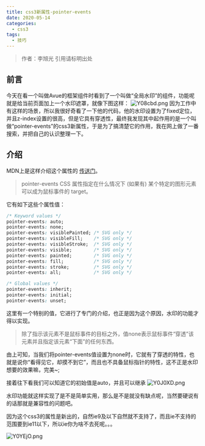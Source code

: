 ```yaml
---
title: css3新属性-pointer-events
date: 2020-05-14
categories: 
  - css3
tags: 
  - 技巧
---
```


> 作者：李旭光
> 引用请标明出处

## 前言

今天在看一个叫做Avue的框架组件时看到了一个叫做“全局水印”的组件，功能呢就是给当前页面加上一个水印遮罩，就像下图这样：
![Y08cbd.png](https://s1.ax1x.com/2020/05/14/Y08cbd.png)
因为工作中有这样的场景，所以我很好奇看了一下他的代码，他的水印设置为了fixed定位，并且z-index设置的很高，但是它具有穿透性，最终我发现其中起作用的是一个叫做“pointer-events”的css3新属性，于是为了搞清楚它的作用，我在网上做了一番搜索，并把自己的认识整理一下。

<!-- more -->
## 介绍
MDN上是这样介绍这个属性的 [传送门](https://developer.mozilla.org/zh-CN/docs/Web/CSS/pointer-events)。
> pointer-events CSS 属性指定在什么情况下 (如果有) 某个特定的图形元素可以成为鼠标事件的 target。

它有如下这些个属性值：
``` css
/* Keyword values */
pointer-events: auto;
pointer-events: none;
pointer-events: visiblePainted; /* SVG only */
pointer-events: visibleFill;    /* SVG only */
pointer-events: visibleStroke;  /* SVG only */
pointer-events: visible;        /* SVG only */
pointer-events: painted;        /* SVG only */
pointer-events: fill;           /* SVG only */
pointer-events: stroke;         /* SVG only */
pointer-events: all;            /* SVG only */

/* Global values */
pointer-events: inherit;
pointer-events: initial;
pointer-events: unset;

```
这里有一个特别的值，它进行了专门的介绍，也正是因为这个原因，水印的功能才得以实现。
> 除了指示该元素不是鼠标事件的目标之外，值none表示鼠标事件“穿透”该元素并且指定该元素“下面”的任何东西。

由上可知，当我们将pointer-events值设置为none时，它就有了穿透的特性，也就是说你“看得见它，却摸不到它”，而且也不具备鼠标指针的特性，这不正是水印想要的效果嘛，完美~;

接着往下看我们可以知道它的初始值是auto，并且可以继承
![Y0J0XD.png](https://s1.ax1x.com/2020/05/14/Y0J0XD.png)

水印功能就这样实现了是不是简单实用，那么是不是就没有缺点呢，当然要硬说有的话那就是兼容性的问题吧。

因为这个css3的属性是新出的，自然ie9及以下自然就不支持了，而且ie不支持的范围要到ie11以下，所以ie你为啥不去死呢。。。

![Y0YEjO.png](https://s1.ax1x.com/2020/05/14/Y0YEjO.png)
